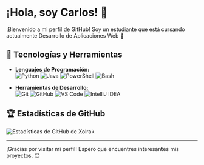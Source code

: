 # ¡Hola, soy Carlos! 👋

¡Bienvenido a mi perfil de GitHub! Soy un estudiante que está cursando actualmente Desarrollo de Aplicaciones Web 🚀

## 🔧 Tecnologías y Herramientas

- **Lenguajes de Programación:**  
  ![Python](https://img.shields.io/badge/Python-3776AB?style=for-the-badge&logo=python&logoColor=white)
  ![Java](https://img.shields.io/badge/Java-007396?style=for-the-badge&logo=java&logoColor=white)
  ![PowerShell](https://img.shields.io/badge/PowerShell-5391FE?style=for-the-badge&logo=powershell&logoColor=white)
  ![Bash](https://img.shields.io/badge/Bash-4EAA25?style=for-the-badge&logo=gnubash&logoColor=white)

- **Herramientas de Desarrollo:**  
  ![Git](https://img.shields.io/badge/Git-F05032?style=for-the-badge&logo=git&logoColor=white)
  ![GitHub](https://img.shields.io/badge/GitHub-181717?style=for-the-badge&logo=github&logoColor=white)
  ![VS Code](https://img.shields.io/badge/VS%20Code-007ACC?style=for-the-badge&logo=visualstudiocode&logoColor=white)
  ![IntelliJ IDEA](https://img.shields.io/badge/IntelliJ%20IDEA-000000?style=for-the-badge&logo=intellijidea&logoColor=white)

## 🏆 Estadísticas de GitHub

![Estadísticas de GitHub de Xolrak](https://github-readme-stats.vercel.app/api?username=Xolrak&show_icons=true&theme=radical)

---

¡Gracias por visitar mi perfil! Espero que encuentres interesantes mis proyectos. 😊
